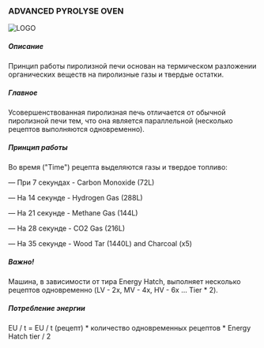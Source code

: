 ### ADVANCED PYROLYSE OVEN

![LOGO](https://gtimpact.space/media/gregtech/AdvPyrolyse.png)

##### Описание

Принцип работы пиролизной печи основан на термическом разложении органических веществ на пиролизные газы и твердые остатки.

##### Главное

Усовершенствованная пиролизная печь отличается от обычной пиролизной печи тем, что она является параллельной (несколько рецептов выполняются одновременно).

##### Принцип работы

Во время ("Time") рецепта выделяются газы и твердое топливо:

— При 7 секундах - Carbon Monoxide (72L)

— На 14 секунде - Hydrogen Gas (288L)

— На 21 секунде - Methane Gas (144L)

— На 28 секунде - CO2 Gas (216L)

— На 35 секунде -  Wood Tar (1440L) and Charcoal (x5)

##### Важно!

Машина, в зависимости от тира Energy Hatch, выполняет несколько рецептов одновременно (LV - 2x, MV - 4x, HV - 6x ... Tier * 2).

##### Потребление энергии

EU / t = EU / t (рецепт) * количество одновременных рецептов * Energy Hatch tier / 2

